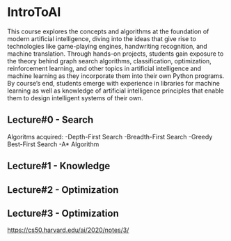 # IntroToAI

This course explores the concepts and algorithms at the foundation of modern artificial intelligence, diving into the ideas that give rise to technologies like game-playing engines, handwriting recognition, and machine translation. Through hands-on projects, students gain exposure to the theory behind graph search algorithms, classification, optimization, reinforcement learning, and other topics in artificial intelligence and machine learning as they incorporate them into their own Python programs. By course’s end, students emerge with experience in libraries for machine learning as well as knowledge of artificial intelligence principles that enable them to design intelligent systems of their own.

## Lecture#0 - Search
Algoritms acquired:
-Depth-First Search
-Breadth-First Search
-Greedy Best-First Search
-A* Algorithm

## Lecture#1 - Knowledge
## Lecture#2 - Optimization
## Lecture#3 - Optimization
https://cs50.harvard.edu/ai/2020/notes/3/
